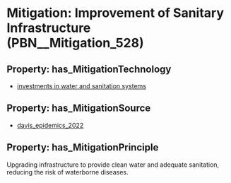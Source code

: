 # Mitigation: __Improvement of Sanitary Infrastructure__ (PBN__Mitigation_528)

## Property: has_MitigationTechnology

* [investments in water and sanitation systems](../Technology/PBN__Technology_3286)

## Property: has_MitigationSource

* [davis_epidemics_2022](../Article/PBN__Article_152)

## Property: has_MitigationPrinciple

Upgrading infrastructure to provide clean water and adequate sanitation, reducing the risk of waterborne diseases.

